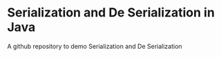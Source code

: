 # Serialization and De Serialization in Java
A github repository to demo Serialization and De Serialization
